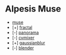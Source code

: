 Alpesis Muse
==============================================================================

- [muse](https://github.com/alpesis-muse/muse)
- [+] [fractal](https://github.com/alpesis-muse/fractal)
- [-] [panorama](https://github.com/alpesis-muse/panorama)
- [-] [cvmixer](https://github.com/alpesis-muse/cvmixer)
- [+] [gaussianblur](https://github.com/alpesis-muse/gaussianblur)
- [-] [blender](https://github.com/alpesis-muse/blender.git)
